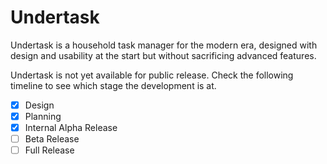 # Undertask
Undertask is a household task manager for the modern era, designed with design and usability at the start but without sacrificing advanced features.

Undertask is not yet available for public release. Check the following timeline to see which stage the development is at.

- [x] Design
- [x] Planning
- [x] Internal Alpha Release
- [ ] Beta Release
- [ ] Full Release
